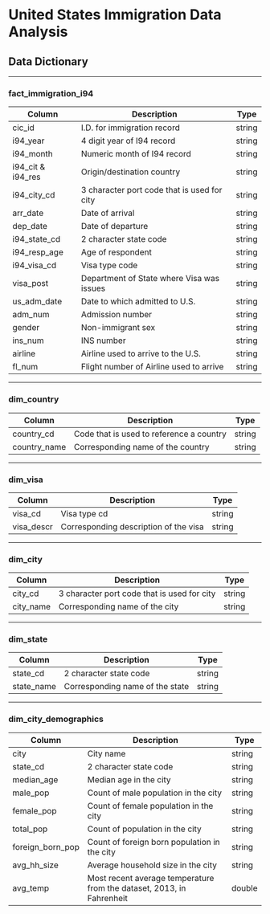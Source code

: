 # United States Immigration Data Analysis
## Data Dictionary
---
### fact_immigration_i94

| Column | Description | Type|
| ----------- | ----------- | ----------- |
| cic_id | I.D. for immigration record | string|
| i94_year | 4 digit year of I94 record | string|
| i94_month | Numeric month of I94 record | string|
| i94_cit & i94_res  | Origin/destination country | string|
| i94_city_cd | 3 character port code that is used for city | string|
| arr_date | Date of arrival | string|
| dep_date | Date of departure | string|
| i94_state_cd | 2 character state code | string|
| i94_resp_age | Age of respondent | string|
| i94_visa_cd | Visa type code | string|
| visa_post | Department of State where Visa was issues | string|
| us_adm_date | Date to which admitted to U.S. | string|
| adm_num | Admission number | string|
| gender | Non-immigrant sex | string|
| ins_num | INS number | string|
| airline | Airline used to arrive to the U.S. | string|
| fl_num | Flight number of Airline used to arrive | string|

---
### dim_country
| Column | Description | Type|
| ----------- | ----------- | ----------- |
| country_cd | Code that is used to reference a country | string|
| country_name | Corresponding name of the country | string|

---
### dim_visa
| Column | Description | Type|
| ----------- | ----------- | ----------- |
| visa_cd | Visa type cd | string|
| visa_descr | Corresponding description of the visa | string|

---
### dim_city
| Column | Description | Type|
| ----------- | ----------- | ----------- |
| city_cd | 3 character port code that is used for city | string|
| city_name | Corresponding name of the city | string|


---
### dim_state
| Column | Description | Type|
| ----------- | ----------- | ----------- |
| state_cd | 2 character state code | string|
| state_name | Corresponding name of the state | string|


---
### dim_city_demographics
| Column | Description | Type|
| ----------- | ----------- | ----------- |
| city | City name | string|
| state_cd | 2 character state code | string|
| median_age | Median age in the city | string|
| male_pop | Count of male population in the city | string|
| female_pop | Count of female population in the city | string|
| total_pop | Count of population in the city | string|
| foreign_born_pop | Count of foreign born population in the city | string|
| avg_hh_size | Average household size in the city | string|
| avg_temp | Most recent average temperature from the dataset, 2013, in Fahrenheit | double|


